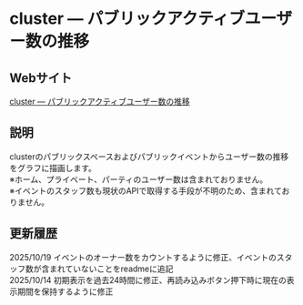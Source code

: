 # cluster — パブリックアクティブユーザー数の推移
## Webサイト
[cluster — パブリックアクティブユーザー数の推移](https://ineair.github.io/cluster-active-users-chart/)
## 説明
clusterのパブリックスペースおよびパブリックイベントからユーザー数の推移をグラフに描画します。  
※ホーム、プライベート、パーティのユーザー数は含まれておりません。  
※イベントのスタッフ数も現状のAPIで取得する手段が不明のため、含まれておりません。
## 更新履歴
2025/10/19 イベントのオーナー数をカウントするように修正、イベントのスタッフ数が含まれていないことをreadmeに追記  
2025/10/14 初期表示を過去24時間に修正、再読み込みボタン押下時に現在の表示期間を保持するように修正

